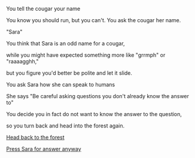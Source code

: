 You tell the cougar your name

You know you should run, but you can't.  You ask the cougar her name.  

"Sara"

You think that Sara is an odd name for a cougar, 

while you might have expected something more like "grrmph" or "raaaagghh,"

but you figure you'd better be polite and let it slide.

You ask Sara how she can speak to humans

She says "Be careful asking questions you don't already know the answer to"

You decide you in fact do not want to know the answer to the question,

so you turn back and head into the forest again.

[Head back to the forest](../forest.md)

[Press Sara for answer anyway](./press-for-answer/press-for-answer.md)
